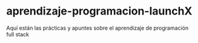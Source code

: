 # aprendizaje-programacion-launchX
Aquí están las prácticas y apuntes sobre el aprendizaje de programación full stack
